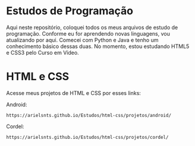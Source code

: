 # Estudos de Programação
 
Aqui neste repositório, coloquei todos os meus arquivos de estudo de programação. Conforme eu for aprendendo novas linguagens, vou atualizando por aqui. Comecei com Python e Java e tenho um conhecimento básico dessas duas. No momento, estou estudando HTML5 e CSS3 pelo Curso em Vídeo.

# HTML e CSS

Acesse meus projetos de HTML e CSS por esses links:

Android:

    https://arielsnts.github.io/Estudos/html-css/projetos/android/

Cordel:

    https://arielsnts.github.io/Estudos/html-css/projetos/cordel/
